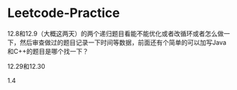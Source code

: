# Leetcode-Practice
12.8和12.9（大概这两天）的两个递归题目看能不能优化或者改循环或者怎么做一下，然后审查做过的题目记录一下时间等数据，前面还有个简单的可以加写Java和C++的题目是哪个找一下？

12.29和12.30

1.4
